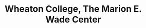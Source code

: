---
layout: repo
title: "Wheaton College, The Marion E. Wade Center"
id: 15765
permalink: repos/15765/
---